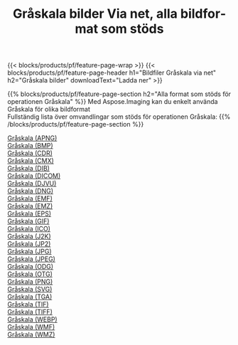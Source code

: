 ﻿---
title: Gråskala bilder Via net, alla bildformat som stöds 
weight: 3920
url: /sv/net/grayscale 
lang: sv
langdirlevel: 2
locales: zh-hans,ja,it,ru,de,es,fr,nl,id,lt,pl,pt,vi,tr,ko,zh-hant,ar,hi,th,sv,cs,uk,he
description: Med Aspose.Imaging kan du enkelt Gråskala bilder via net
---

{{< blocks/products/pf/feature-page-wrap >}}
{{< blocks/products/pf/feature-page-header h1="Bildfiler Gråskala via net" h2="Gråskala bilder" downloadText="Ladda ner" >}}


{{% blocks/products/pf/feature-page-section  h2="Alla format som stöds för operationen Gråskala" %}}
Med Aspose.Imaging kan du enkelt använda Gråskala för olika bildformat
<br/>
Fullständig lista över omvandlingar som stöds för operationen Gråskala:
{{% /blocks/products/pf/feature-page-section %}}
<div class="container-fluid productfamilypage bg-gray">
    <div class="convertypes bg-gray agp-content section">
        <div class="container">
		<div class="row other-converters">
		    <div class='col-md-2 other-converter remove-lp remove-rp'><a href="/imaging/sv/net/grayscale/apng" >Gråskala (APNG)</a></div><div class='col-md-2 other-converter remove-lp remove-rp'><a href="/imaging/sv/net/grayscale/bmp" >Gråskala (BMP)</a></div><div class='col-md-2 other-converter remove-lp remove-rp'><a href="/imaging/sv/net/grayscale/cdr" >Gråskala (CDR)</a></div><div class='col-md-2 other-converter remove-lp remove-rp'><a href="/imaging/sv/net/grayscale/cmx" >Gråskala (CMX)</a></div><div class='col-md-2 other-converter remove-lp remove-rp'><a href="/imaging/sv/net/grayscale/dib" >Gråskala (DIB)</a></div><div class='col-md-2 other-converter remove-lp remove-rp'><a href="/imaging/sv/net/grayscale/dicom" >Gråskala (DICOM)</a></div><div class='col-md-2 other-converter remove-lp remove-rp'><a href="/imaging/sv/net/grayscale/djvu" >Gråskala (DJVU)</a></div><div class='col-md-2 other-converter remove-lp remove-rp'><a href="/imaging/sv/net/grayscale/dng" >Gråskala (DNG)</a></div><div class='col-md-2 other-converter remove-lp remove-rp'><a href="/imaging/sv/net/grayscale/emf" >Gråskala (EMF)</a></div><div class='col-md-2 other-converter remove-lp remove-rp'><a href="/imaging/sv/net/grayscale/emz" >Gråskala (EMZ)</a></div><div class='col-md-2 other-converter remove-lp remove-rp'><a href="/imaging/sv/net/grayscale/eps" >Gråskala (EPS)</a></div><div class='col-md-2 other-converter remove-lp remove-rp'><a href="/imaging/sv/net/grayscale/gif" >Gråskala (GIF)</a></div><div class='col-md-2 other-converter remove-lp remove-rp'><a href="/imaging/sv/net/grayscale/ico" >Gråskala (ICO)</a></div><div class='col-md-2 other-converter remove-lp remove-rp'><a href="/imaging/sv/net/grayscale/j2k" >Gråskala (J2K)</a></div><div class='col-md-2 other-converter remove-lp remove-rp'><a href="/imaging/sv/net/grayscale/jp2" >Gråskala (JP2)</a></div><div class='col-md-2 other-converter remove-lp remove-rp'><a href="/imaging/sv/net/grayscale/jpg" >Gråskala (JPG)</a></div><div class='col-md-2 other-converter remove-lp remove-rp'><a href="/imaging/sv/net/grayscale/jpeg" >Gråskala (JPEG)</a></div><div class='col-md-2 other-converter remove-lp remove-rp'><a href="/imaging/sv/net/grayscale/odg" >Gråskala (ODG)</a></div><div class='col-md-2 other-converter remove-lp remove-rp'><a href="/imaging/sv/net/grayscale/otg" >Gråskala (OTG)</a></div><div class='col-md-2 other-converter remove-lp remove-rp'><a href="/imaging/sv/net/grayscale/png" >Gråskala (PNG)</a></div><div class='col-md-2 other-converter remove-lp remove-rp'><a href="/imaging/sv/net/grayscale/svg" >Gråskala (SVG)</a></div><div class='col-md-2 other-converter remove-lp remove-rp'><a href="/imaging/sv/net/grayscale/tga" >Gråskala (TGA)</a></div><div class='col-md-2 other-converter remove-lp remove-rp'><a href="/imaging/sv/net/grayscale/tif" >Gråskala (TIF)</a></div><div class='col-md-2 other-converter remove-lp remove-rp'><a href="/imaging/sv/net/grayscale/tiff" >Gråskala (TIFF)</a></div><div class='col-md-2 other-converter remove-lp remove-rp'><a href="/imaging/sv/net/grayscale/webp" >Gråskala (WEBP)</a></div><div class='col-md-2 other-converter remove-lp remove-rp'><a href="/imaging/sv/net/grayscale/wmf" >Gråskala (WMF)</a></div><div class='col-md-2 other-converter remove-lp remove-rp'><a href="/imaging/sv/net/grayscale/wmz" >Gråskala (WMZ)</a></div>
                </div>
        </div>
    </div>
</div>
<br/>
